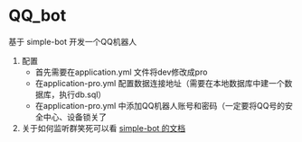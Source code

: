 # QQ_bot
基于 simple-bot 开发一个QQ机器人

1. 配置
    - 首先需要在application.yml 文件将dev修改成pro
    - 在application-pro.yml 配置数据连接地址（需要在本地数据库中建一个数据库，执行db.sql）
    - 在application-pro.yml 中添加QQ机器人账号和密码（一定要将QQ号的安全中心、设备锁关了
2. 关于如何监听群笑死可以看 [simple-bot 的文档](https://www.yuque.com/simpler-robot/simpler-robot-doc/qmpgzt)

